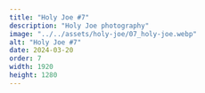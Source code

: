 ```yaml
---
title: "Holy Joe #7"
description: "Holy Joe photography"
image: "../../assets/holy-joe/07_holy-joe.webp"
alt: "Holy Joe #7"
date: 2024-03-20
order: 7
width: 1920
height: 1280
---
```

